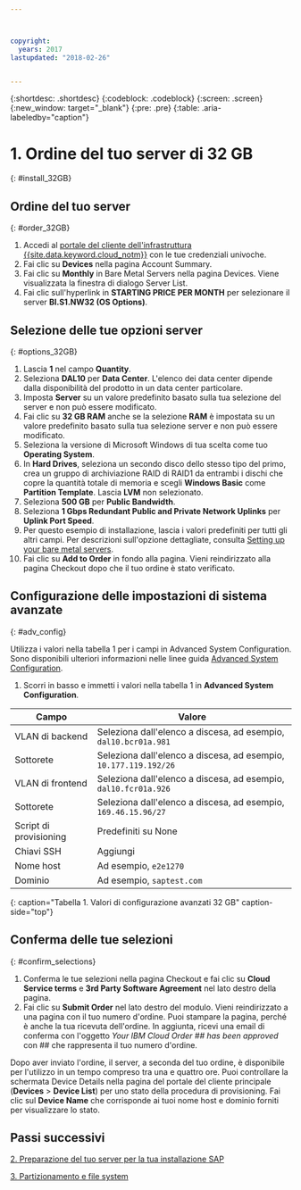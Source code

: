 ```yaml
---



copyright:
  years: 2017
lastupdated: "2018-02-26"


---
```


{:shortdesc: .shortdesc}
{:codeblock: .codeblock}
{:screen: .screen}
{:new_window: target="_blank"}
{:pre: .pre}
{:table: .aria-labeledby="caption"}

# 1. Ordine del tuo server di 32 GB
{: #install_32GB}

## Ordine del tuo server 
{: #order_32GB}

1. Accedi al [portale del cliente dell'infrastruttura {{site.data.keyword.cloud_notm}}](https://control.softlayer.com) con le tue credenziali univoche.
2. Fai clic su **Devices** nella pagina Account Summary.
3. Fai clic su **Monthly** in Bare Metal Servers nella pagina Devices. Viene visualizzata la finestra di dialogo Server List.
4. Fai clic sull'hyperlink in **STARTING PRICE PER MONTH** per selezionare il server **BI.S1.NW32 (OS Options)**.

## Selezione delle tue opzioni server
{: #options_32GB}

1. Lascia **1** nel campo **Quantity**.
2. Seleziona **DAL10** per **Data Center**. L'elenco dei data center dipende dalla disponibilità del prodotto in un data center particolare.
3. Imposta **Server** su un valore predefinito basato sulla tua selezione del server e non può essere modificato.
4. Fai clic su **32 GB RAM** anche se la selezione **RAM** è impostata su un valore predefinito basato sulla tua selezione server e non può essere modificato.
5. Seleziona la versione di Microsoft Windows di tua scelta come tuo **Operating System**.
6. In **Hard Drives**, seleziona un secondo disco dello stesso tipo del primo, crea un gruppo di archiviazione RAID di RAID1 da entrambi i dischi che copre la quantità totale di memoria e scegli **Windows Basic** come **Partition Template**. Lascia **LVM** non selezionato.
7. Seleziona **500 GB** per **Public Bandwidth**.
8. Seleziona **1 Gbps Redundant Public and Private Network Uplinks** per **Uplink Port Speed**.
9. Per questo esempio di installazione, lascia i valori predefiniti per tutti gli altri campi. Per descrizioni sull'opzione dettagliate, consulta [Setting up your bare metal servers](https://console.bluemix.net/docs/bare-metal/configuring.html#setting-up-your-bare-metal-servers).
10. Fai clic su **Add to Order** in fondo alla pagina. Vieni reindirizzato alla pagina Checkout dopo che il tuo ordine è stato verificato.

## Configurazione delle impostazioni di sistema avanzate
{: #adv_config}

Utilizza i valori nella tabella 1 per i campi in Advanced System Configuration. Sono disponibili ulteriori informazioni nelle linee guida [Advanced System Configuration](https://console.bluemix.net/docs/bare-metal/configuring.html#advanced-system-configuration).

1. Scorri in basso e immetti i valori nella tabella 1 in **Advanced System Configuration**.

|              Campo               |      Valore                                        |
| -------------------------------- | -------------------------------------------------------------------- |
|VLAN di backend                      | Seleziona dall'elenco a discesa, ad esempio, `dal10.bcr01a.981`      |
|Sottorete                            | Seleziona dall'elenco a discesa, ad esempio, `10.177.119.192/26`     |
|VLAN di frontend                     | Seleziona dall'elenco a discesa, ad esempio, `dal10.fcr01a.926`      |
|Sottorete                            | Seleziona dall'elenco a discesa, ad esempio, `169.46.15.96/27`       |
|Script di provisioning                 | Predefiniti su None                                                     |
|Chiavi SSH                          | Aggiungi                                                                  |
|Nome host                          | Ad esempio, `e2e1270`                                               |
|Dominio                            | Ad esempio, `saptest.com`                                           |
{: caption="Tabella 1. Valori di configurazione avanzati 32 GB" caption-side="top"}  

## Conferma delle tue selezioni
{: #confirm_selections}

1. Conferma le tue selezioni nella pagina Checkout e fai clic su **Cloud Service terms** e **3rd Party Software Agreement** nel lato destro della pagina.
2. Fai clic su **Submit Order** nel lato destro del modulo. Vieni reindirizzato a una pagina con il tuo numero d'ordine. Puoi stampare la pagina, perché è anche la tua ricevuta dell'ordine. In aggiunta, ricevi una email di conferma con l'oggetto *Your IBM Cloud Order ## has been approved* con ## che rappresenta il tuo numero d'ordine.

Dopo aver inviato l'ordine, il server, a seconda del tuo ordine, è disponibile per l'utilizzo in un tempo compreso tra una e quattro ore. Puoi controllare la schermata Device Details nella pagina del portale del cliente principale (**Devices** > **Device List**) per uno stato della procedura di provisioning. Fai clic sul **Device Name** che corrisponde ai tuoi nome host e dominio forniti per visualizzare lo stato.

## Passi successivi

  [2. Preparazione del tuo server per la tua installazione SAP](/docs/infrastructure/sap-netweaver-ms-qrg/ms-prepare-server-32GB.html)
  
  [3. Partizionamento e file system](/docs/infrastructure/sap-netweaver-ms-qrg/ms-partition-32GB.html)
